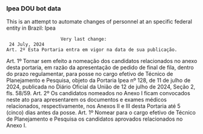  ### Ipea DOU bot data
 This is an attempt to automate changes of personnel at an specific federal entity in Brazil: Ipea
 
                        Very last change: 
 	 24 July, 2024
	Art. 2º Esta Portaria entra em vigor na data de sua publicação.
Art. 1º Tornar sem efeito a nomeação dos candidatos relacionados no anexo desta portaria, em razão da apresentação de pedido de final de fila, dentro do prazo regulamentar, para posse no cargo efetivo de Técnico de Planejamento e Pesquisa, objeto da Portaria Ipea nº 128, de 11 de julho de 2024, publicada no Diário Oficial da União de 12 de julho de 2024, Seção 2, fls. 58/59.
Art. 2º Os candidatos nomeados no Anexo I ficam convocados neste ato para apresentarem os documentos e exames médicos relacionados, respectivamente, nos Anexos II e III desta Portaria até 5 (cinco) dias antes da posse.
Art. 1º Nomear para o cargo efetivo de Técnico de Planejamento e Pesquisa os candidatos aprovados relacionados no Anexo I.
